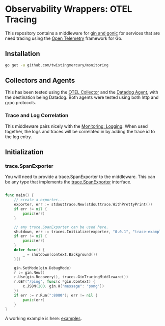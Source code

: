 # Observability Wrappers: OTEL Tracing

This repository contains a middleware for [gin and gonic](https://github.com/gin-gonic/gin) for services that are
need tracing using the [Open Telemetry]("go.opentelemetry.io/otel/trace") framework for Go.

## Installation

```bash
go get -u github.com/twistingmercury/monitoring
```

## Collectors and Agents

This has been tested using the [OTEL Collector](https://github.com/open-telemetry/opentelemetry-collector-contrib) and
the [Datadog Agent](https://docs.datadoghq.com/containers/docker/?tab=standard), with the destination being Datadog. Both
agents were tested using both http and grpc protocols.

### Trace and Log Correlation

This middleware pairs nicely with
the [Monitoring: Logging](../logs/readme.md).
When used together, the logs and traces will be correlated in by adding the trace id to the log entry.

## Initialization

### trace.SpanExporter

You will need to provide a trace.SpanExporter to the middleware. This can be any type that implements the
[trace.SpanExporter](https://pkg.go.dev/go.opentelemetry.io/otel/sdk/trace#SpanExporter) interface.

```go

func main() {
	// create a exporter...
	exporter, err := stdouttrace.New(stdouttrace.WithPrettyPrint())
	if err != nil {
		panic(err)
	}

	// any trace.SpanExporter can be used here.
	shutdown, err := traces.Initialize(exporter, "0.0.1", "trace-example", time.Now().String(), "A12BC3", "localhost")
	if err != nil {
		panic(err)
	}
	defer func() {
		_ = shutdown(context.Background())
	}()

	gin.SetMode(gin.DebugMode)
	r := gin.New()
	r.Use(gin.Recovery(), traces.GinTracingMiddleware())
	r.GET("/ping", func(c *gin.Context) {
		c.JSON(200, gin.H{"message": "pong"})
	})
	if err := r.Run(":8080"); err != nil {
		panic(err)
	}
}

```
A working example is here: [examples](./examples/main.go).

